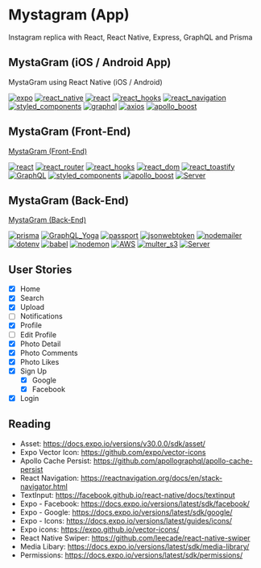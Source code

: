 # Mystagram (App)

Instagram replica with React, React Native, Express, GraphQL and Prisma

## MystaGram (iOS / Android App)

MystaGram using React Native (iOS / Android)

[![expo](https://img.shields.io/badge/expo-34.0.1-ff69b4.svg)](https://shields.io/) [![react_native](https://img.shields.io/badge/react_native-0.60-ff69b4.svg)](https://shields.io/) [![react](https://img.shields.io/badge/react-16.8.3-ff69b4.svg)](https://shields.io/) [![react_hooks](https://img.shields.io/badge/react_hooks-0.5.0-ff69b4.svg)](https://shields.io/) [![react_navigation](https://img.shields.io/badge/react_navigation-3.12.1-ff69b4.svg)](https://shields.io/) [![styled_components](https://img.shields.io/badge/styled_components-4.3.2-ff69b4.svg)](https://shields.io/) [![graphql](https://img.shields.io/badge/graphql-14.5.3-ff69b4.svg)](https://shields.io/) [![axios](https://img.shields.io/badge/axios-0.19.0-ff69b4.svg)](https://shields.io/) [![apollo_boost](https://img.shields.io/badge/apollo_boost-0.4.4-ff69b4.svg)](https://shields.io/)

## MystaGram (Front-End)

<a href="https://github.com/PureDevPer/Mystagram-FrontEnd">MystaGram (Front-End)</a>

[![react](https://img.shields.io/badge/react-16.9.0-blue.svg)](https://shields.io/) [![react_router](https://img.shields.io/badge/react_router-5.0.1-blue.svg)](https://shields.io/) [![react_hooks](https://img.shields.io/badge/react_hooks-0.5.0-blue.svg)](https://shields.io/) [![react_dom](https://img.shields.io/badge/react_dom-16.9.0-blue.svg)](https://shields.io/) [![react_toastify](https://img.shields.io/badge/react_toastify-5.3.2-blue.svg)](https://shields.io/) [![GraphQL](https://img.shields.io/badge/GraphQL-14.5.0-blue.svg)](https://shields.io/) [![styled_components](https://img.shields.io/badge/styled_components-4.3.2-blue.svg)](https://shields.io/) [![apollo_boost](https://img.shields.io/badge/apollo_boost-0.4.4-blue.svg)](https://shields.io/) [![Server](https://img.shields.io/badge/Server-Netlify-blue.svg)](https://shields.io/)

## MystaGram (Back-End)

<a href="https://github.com/PureDevPer/MystaGram">MystaGram (Back-End)</a>

[![prisma](https://img.shields.io/badge/prisma-1.34.8-green.svg)](https://shields.io/) [![GraphQL_Yoga](https://img.shields.io/badge/GraphQL_Yoga-1.18.1-green.svg)](https://shields.io/) [![passport](https://img.shields.io/badge/passport-0.4.0-green.svg)](https://shields.io/) [![jsonwebtoken](https://img.shields.io/badge/jsonwebtoken-8.5.1-green.svg)](https://shields.io/) [![nodemailer](https://img.shields.io/badge/nodemailer-6.3.0-green.svg)](https://shields.io/) [![dotenv](https://img.shields.io/badge/dotenv-8.0.0-green.svg)](https://shields.io/) [![babel](https://img.shields.io/badge/babel-7.5.5-green.svg)](https://shields.io/) [![nodemon](https://img.shields.io/badge/nodemon-1.19.1-green.svg)](https://shields.io/) [![AWS](https://img.shields.io/badge/AWS-S3-green.svg)](https://shields.io/) [![multer_s3](https://img.shields.io/badge/multer_s3-2.9.0-green.svg)](https://shields.io/) [![Server](https://img.shields.io/badge/Server-Heroku-green.svg)](https://shields.io/)

## User Stories

- [x] Home
- [x] Search
- [x] Upload
- [ ] Notifications
- [x] Profile
- [ ] Edit Profile
- [x] Photo Detail
- [x] Photo Comments
- [x] Photo Likes
- [x] Sign Up
  - [x] Google
  - [x] Facebook
- [x] Login

## Reading

- Asset: https://docs.expo.io/versions/v30.0.0/sdk/asset/
- Expo Vector Icon: https://github.com/expo/vector-icons
- Apollo Cache Persist: https://github.com/apollographql/apollo-cache-persist
- React Navigation: https://reactnavigation.org/docs/en/stack-navigator.html
- TextInput: https://facebook.github.io/react-native/docs/textinput
- Expo - Facebook: https://docs.expo.io/versions/latest/sdk/facebook/
- Expo - Google: https://docs.expo.io/versions/latest/sdk/google/
- Expo - Icons: https://docs.expo.io/versions/latest/guides/icons/
- Expo icons: https://expo.github.io/vector-icons/
- React Native Swiper: https://github.com/leecade/react-native-swiper
- Media Libary: https://docs.expo.io/versions/latest/sdk/media-library/
- Permissions: https://docs.expo.io/versions/latest/sdk/permissions/
